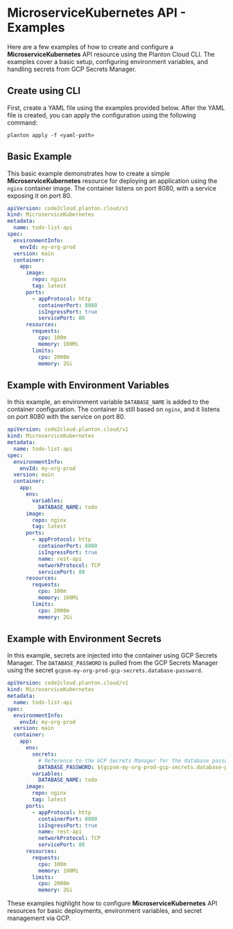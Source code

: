 # MicroserviceKubernetes API - Examples

Here are a few examples of how to create and configure a **MicroserviceKubernetes** API resource using the Planton Cloud CLI. The examples cover a basic setup, configuring environment variables, and handling secrets from GCP Secrets Manager.

## Create using CLI

First, create a YAML file using the examples provided below. After the YAML file is created, you can apply the configuration using the following command:

```shell
planton apply -f <yaml-path>
```

## Basic Example

This basic example demonstrates how to create a simple **MicroserviceKubernetes** resource for deploying an application using the `nginx` container image. The container listens on port 8080, with a service exposing it on port 80.

```yaml
apiVersion: code2cloud.planton.cloud/v1
kind: MicroserviceKubernetes
metadata:
  name: todo-list-api
spec:
  environmentInfo:
    envId: my-org-prod
  version: main
  container:
    app:
      image:
        repo: nginx
        tag: latest
      ports:
        - appProtocol: http
          containerPort: 8080
          isIngressPort: true
          servicePort: 80
      resources:
        requests:
          cpu: 100m
          memory: 100Mi
        limits:
          cpu: 2000m
          memory: 2Gi
```

## Example with Environment Variables

In this example, an environment variable `DATABASE_NAME` is added to the container configuration. The container is still based on `nginx`, and it listens on port 8080 with the service on port 80.

```yaml
apiVersion: code2cloud.planton.cloud/v1
kind: MicroserviceKubernetes
metadata:
  name: todo-list-api
spec:
  environmentInfo:
    envId: my-org-prod
  version: main
  container:
    app:
      env:
        variables:
          DATABASE_NAME: todo
      image:
        repo: nginx
        tag: latest
      ports:
        - appProtocol: http
          containerPort: 8080
          isIngressPort: true
          name: rest-api
          networkProtocol: TCP
          servicePort: 80
      resources:
        requests:
          cpu: 100m
          memory: 100Mi
        limits:
          cpu: 2000m
          memory: 2Gi
```

## Example with Environment Secrets

In this example, secrets are injected into the container using GCP Secrets Manager. The `DATABASE_PASSWORD` is pulled from the GCP Secrets Manager using the secret `gcpsm-my-org-prod-gcp-secrets.database-password`.

```yaml
apiVersion: code2cloud.planton.cloud/v1
kind: MicroserviceKubernetes
metadata:
  name: todo-list-api
spec:
  environmentInfo:
    envId: my-org-prod
  version: main
  container:
    app:
      env:
        secrets:
          # Reference to the GCP Secrets Manager for the database password
          DATABASE_PASSWORD: ${gcpsm-my-org-prod-gcp-secrets.database-password}
        variables:
          DATABASE_NAME: todo
      image:
        repo: nginx
        tag: latest
      ports:
        - appProtocol: http
          containerPort: 8080
          isIngressPort: true
          name: rest-api
          networkProtocol: TCP
          servicePort: 80
      resources:
        requests:
          cpu: 100m
          memory: 100Mi
        limits:
          cpu: 2000m
          memory: 2Gi
```

These examples highlight how to configure **MicroserviceKubernetes** API resources for basic deployments, environment variables, and secret management via GCP.